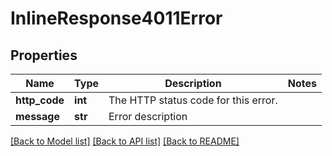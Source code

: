 # InlineResponse4011Error

## Properties
Name | Type | Description | Notes
------------ | ------------- | ------------- | -------------
**http_code** | **int** | The HTTP status code for this error. | 
**message** | **str** | Error description | 

[[Back to Model list]](../README.md#documentation-for-models) [[Back to API list]](../README.md#documentation-for-api-endpoints) [[Back to README]](../README.md)

